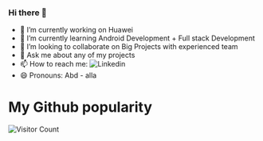 ### Hi there 👋

- 🔭 I’m currently working on Huawei
- 🌱 I’m currently learning Android Development + Full stack Development
- 👯 I’m looking to collaborate on Big Projects with experienced team
- 💬 Ask me about any of my projects
- 📫 How to reach me: ![Linkedin](https://www.linkedin.com/in/abdalla-badreldin/)
- 😄 Pronouns: Abd - alla


# My Github popularity 
![Visitor Count](https://profile-counter.glitch.me/AbdallaBadreldin/count.svg)

